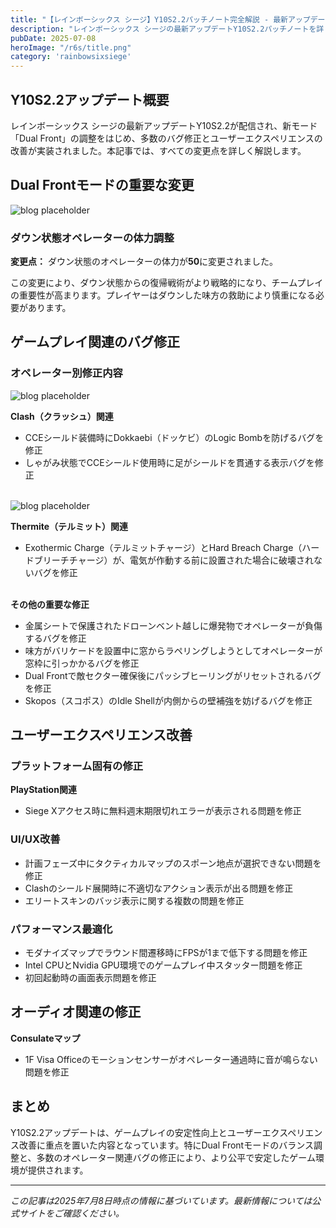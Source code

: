 ```yaml
---
title: "【レインボーシックス シージ】Y10S2.2パッチノート完全解説 - 最新アップデート内容とバグ修正まとめ"
description: "レインボーシックス シージの最新アップデートY10S2.2パッチノートを詳しく解説。Dual Frontモードの変更点、オペレーターのバグ修正、ユーザーエクスペリエンス改善など、全ての変更点を日本語で分かりやすく紹介します。"
pubDate: 2025-07-08
heroImage: "/r6s/title.png"
category: 'rainbowsixsiege'
---
```


## **Y10S2.2アップデート概要**

レインボーシックス シージの最新アップデートY10S2.2が配信され、新モード「Dual Front」の調整をはじめ、多数のバグ修正とユーザーエクスペリエンスの改善が実装されました。本記事では、すべての変更点を詳しく解説します。

## **Dual Frontモードの重要な変更**

![blog placeholder](/r6s/dual.png)

### ダウン状態オペレーターの体力調整

**変更点：** ダウン状態のオペレーターの体力が**50**に変更されました。

この変更により、ダウン状態からの復帰戦術がより戦略的になり、チームプレイの重要性が高まります。プレイヤーはダウンした味方の救助により慎重になる必要があります。

## **ゲームプレイ関連のバグ修正**

### オペレーター別修正内容

![blog placeholder](/r6s/clash.png)

**Clash（クラッシュ）関連**
- CCEシールド装備時にDokkaebi（ドッケビ）のLogic Bombを防げるバグを修正
- しゃがみ状態でCCEシールド使用時に足がシールドを貫通する表示バグを修正
&nbsp;  
&nbsp;  

![blog placeholder](/r6s/teru.png)

**Thermite（テルミット）関連**
- Exothermic Charge（テルミットチャージ）とHard Breach Charge（ハードブリーチチャージ）が、電気が作動する前に設置された場合に破壊されないバグを修正
&nbsp;  
&nbsp;  

**その他の重要な修正**
- 金属シートで保護されたドローンベント越しに爆発物でオペレーターが負傷するバグを修正
- 味方がバリケードを設置中に窓からラペリングしようとしてオペレーターが窓枠に引っかかるバグを修正
- Dual Frontで敵セクター確保後にパッシブヒーリングがリセットされるバグを修正
- Skopos（スコポス）のIdle Shellが内側からの壁補強を妨げるバグを修正

## **ユーザーエクスペリエンス改善**

### プラットフォーム固有の修正

**PlayStation関連**
- Siege Xアクセス時に無料週末期限切れエラーが表示される問題を修正

### UI/UX改善
- 計画フェーズ中にタクティカルマップのスポーン地点が選択できない問題を修正
- Clashのシールド展開時に不適切なアクション表示が出る問題を修正
- エリートスキンのバッジ表示に関する複数の問題を修正

### パフォーマンス最適化
- モダナイズマップでラウンド間遷移時にFPSが1まで低下する問題を修正
- Intel CPUとNvidia GPU環境でのゲームプレイ中スタッター問題を修正
- 初回起動時の画面表示問題を修正

## **オーディオ関連の修正**

**Consulateマップ**
- 1F Visa Officeのモーションセンサーがオペレーター通過時に音が鳴らない問題を修正

## **まとめ**

Y10S2.2アップデートは、ゲームプレイの安定性向上とユーザーエクスペリエンス改善に重点を置いた内容となっています。特にDual Frontモードのバランス調整と、多数のオペレーター関連バグの修正により、より公平で安定したゲーム環境が提供されます。


---

*この記事は2025年7月8日時点の情報に基づいています。最新情報については公式サイトをご確認ください。*